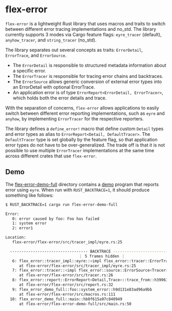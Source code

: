 # flex-error

`flex-error` is a lightweight Rust library that uses macros and traits to switch between different error tracing implementations and no_std. The library currently supports 3 modes via Cargo feature flags: `eyre_tracer` (default), `anyhow_tracer`, and `string_tracer` (no_std).

The library separates out several concepts as traits: `ErrorDetail`, `ErrorTrace`, and `ErrorSource`.
  - The `ErrorDetail` is responsible to structured metadata information about a specific error.
  - The `ErrorTracer` is responsible for tracing error chains and backtraces.
  - The `ErrorSource` allows generic conversion of external error types into an ErrorDetail with optional ErrorTrace.
  - An application error is of type `ErrorReport<ErrorDetail, ErrorTracer>`, which holds both the error details and trace.

With the separation of concerns, `flex-error` allows applications to easily switch between different error reporting implementations, such as `eyre` and `anyhow`, by implementing `ErrorTracer` for the respective reporters.

The library defines a `define_error!` macro that define custom `Detail` types and error types as alias to `ErrorReport<Detail, DefaultTracer>`. The `DefaultTracer` type is set globally by the feature flag, so that application error types do not have to be over-generalized. The trade off is that it is not possible to use multiple `ErrorTracer` implementations at the same time across different crates that use `flex-error`.

## Demo

The [flex-error-demo-full](./flex-error-demo-full) directory contains a [demo](./flex-error-demo-full/src/main.rs) program that reports error using `eyre`. When run with `RUST_BACKTRACE=1`, it should produce something like follows:

```bash
$ RUST_BACKTRACE=1 cargo run flex-error-demo-full

Error:
   0: error caused by foo: Foo has failed
   1: system error
   2: error1

Location:
   flex-error/flex-error/src/tracer_impl/eyre.rs:25

  ---------------------------------- BACKTRACE -----------------------------------
                                ⋮ 5 frames hidden ⋮
   6: flex_error::tracer_impl::eyre::<impl flex_error::tracer::ErrorTracer<E> for eyre::Report>::new_trace::h471dd777954521dc
      at flex-error/flex-error/src/tracer_impl/eyre.rs:25
   7: flex_error::tracer::<impl flex_error::source::ErrorSource<Tracer> for flex_error::source::StdError<E>>::error_details::hba2719390b7121af
      at flex-error/flex-error/src/tracer.rs:26
   8: flex_error::report::ErrorReport<Detail,Trace>::trace_from::h39963733bcaf4442
      at flex-error/flex-error/src/report.rs:32
   9: flex_error_demo_full::foo::system_error::h9d131e83ad96a9bb
      at flex-error/flex-error/src/macros.rs:111
  10: flex_error_demo_full::main::hb0f615a97c840949
      at flex-error/flex-error-demo-full/src/main.rs:50
```
